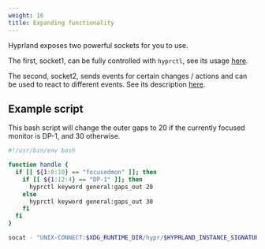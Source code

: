 ```yaml
---
weight: 16
title: Expanding functionality
---
```


Hyprland exposes two powerful sockets for you to use.

The first, socket1, can be fully controlled with `hyprctl`, see its usage
[here](../Using-hyprctl).

The second, socket2, sends events for certain changes / actions and can be used
to react to different events. See its description [here](../../IPC/).

## Example script

This bash script will change the outer gaps to 20 if the currently focused
monitor is DP-1, and 30 otherwise.

```bash
#!/usr/bin/env bash

function handle {
  if [[ ${1:0:10} == "focusedmon" ]]; then
    if [[ ${1:12:4} == "DP-1" ]]; then
      hyprctl keyword general:gaps_out 20
    else
      hyprctl keyword general:gaps_out 30
    fi
  fi
}

socat - "UNIX-CONNECT:$XDG_RUNTIME_DIR/hypr/$HYPRLAND_INSTANCE_SIGNATURE/.socket2.sock" | while read -r line; do handle "$line"; done
```
